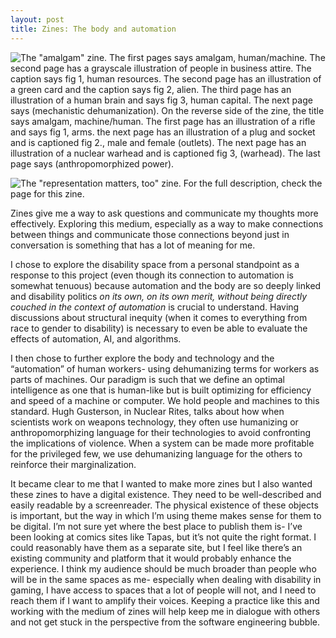 ```yaml
---
layout: post
title: Zines: The body and automation
---
```


![The "amalgam" zine. The first pages says amalgam, human/machine. The second page has a grayscale illustration of people in business attire. The caption says fig 1, human resources. The second page has an illustration of a green card and the caption says fig 2, alien. The third page has an illustration of a human brain and says fig 3, human capital. The next page says (mechanistic dehumanization). On the reverse side of the zine, the title says amalgam, machine/human. The first page has an illustration of a rifle and says fig 1, arms. the next page has an illustration of a plug and socket and is captioned fig 2., male and female (outlets). The next page has an illustration of a nuclear warhead and is captioned fig 3, (warhead). The last page says (anthropomorphized power). ](https://apurvaraman.github.io/img/amalgam.png)

![The "representation matters, too" zine. For the full description, check the page for this zine. ](https://apurvaraman.github.io/img/rep.png)


Zines give me a way to ask questions and communicate my thoughts more effectively. Exploring this medium, especially as a way to make connections between things and communicate those connections beyond just in conversation is something that has a lot of meaning for me.  

I chose to explore the disability space from a personal standpoint as a response to this project (even though its connection to automation is somewhat tenuous) because automation and the body are so deeply linked and disability politics *on its own, on its own merit, without being directly couched in the context of automation* is crucial to understand. Having discussions about structural inequity (when it comes to everything from race to gender to disability) is necessary to even be able to evaluate the effects of automation, AI, and algorithms.

I then chose to further explore the body and technology and the “automation” of human workers- using dehumanizing terms for workers as parts of machines. Our paradigm is such that we define an optimal intelligence as one that is human-like but is built optimizing for efficiency and speed of a machine or computer. We hold people and machines to this standard. Hugh Gusterson, in Nuclear Rites, talks about how when scientists work on weapons technology, they often use humanizing or anthropomorphizing language for their technologies to avoid confronting the implications of violence. When a system can be made more profitable for the privileged few, we use dehumanizing language for the others to reinforce their marginalization.

It became clear to me that I wanted to make more zines but I also wanted these zines to have a digital existence. They need to be well-described and easily readable by a screenreader. The physical existence of these objects is important, but the way in which I’m using theme makes sense for them to be digital. I’m not sure yet where the best place to publish them is- I’ve been looking at comics sites like Tapas, but it’s not quite the right format. I could reasonably have them as a separate site, but I feel like there’s an existing community and platform that it would probably enhance the experience. I think my audience should be much broader than people who will be in the same spaces as me- especially when dealing with disability in gaming, I have access to spaces that a lot of people will not, and I need to reach them if I want to amplify their voices. Keeping a practice like this and working with the medium of zines will help keep me in dialogue with others and not get stuck in the perspective from the software engineering bubble.
